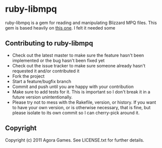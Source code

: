 # ruby-libmpq

ruby-libmpq is a gem for reading and manipulating Blizzard MPQ files. This gem is based heavily on [this one](https://github.com/beaucollins/libmpq-ruby). I felt it needed some

## Contributing to ruby-libmpq

* Check out the latest master to make sure the feature hasn't been implemented or the bug hasn't been fixed yet
* Check out the issue tracker to make sure someone already hasn't requested it and/or contributed it
* Fork the project
* Start a feature/bugfix branch
* Commit and push until you are happy with your contribution
* Make sure to add tests for it. This is important so I don't break it in a future version unintentionally.
* Please try not to mess with the Rakefile, version, or history. If you want to have your own version, or is otherwise necessary, that is fine, but please isolate to its own commit so I can cherry-pick around it.

## Copyright

Copyright (c) 2011 Agora Games. See LICENSE.txt for
further details.

